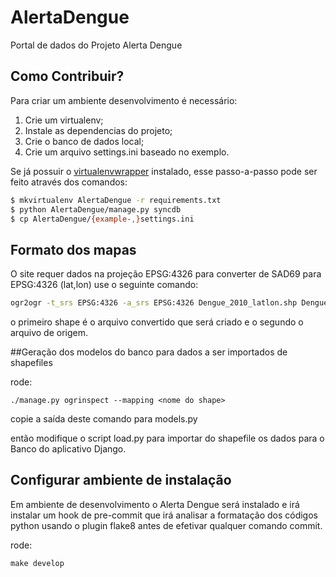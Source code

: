 # AlertaDengue
Portal de dados do Projeto Alerta Dengue

## Como Contribuir?
Para criar um ambiente desenvolvimento é necessário:
 1. Crie um virtualenv;
 2. Instale as dependencias do projeto;
 3. Crie o banco de dados local;
 4. Crie um arquivo settings.ini baseado no exemplo.

Se já possuir o [virtualenvwrapper](https://pypi.python.org/pypi/virtualenvwrapper) instalado, esse passo-a-passo pode ser feito através dos comandos:
```bash
$ mkvirtualenv AlertaDengue -r requirements.txt
$ python AlertaDengue/manage.py syncdb
$ cp AlertaDengue/{example-,}settings.ini
```

## Formato dos mapas

O site requer dados na projeção EPSG:4326
para converter de SAD69 para EPSG:4326 (lat,lon) use o seguinte comando:

```bash
ogr2ogr -t_srs EPSG:4326 -a_srs EPSG:4326 Dengue_2010_latlon.shp Dengue2010_BancoSINAN16_04_2012_v09012014.shp
```
o primeiro shape é o arquivo convertido que será criado e o segundo o arquivo de origem.

##Geração dos modelos do banco para dados a ser importados de shapefiles

rode:

```
./manage.py ogrinspect --mapping <nome do shape>
```

copie a saída deste comando para models.py

então modifique o script load.py para importar do shapefile os dados para o Banco do aplicativo Django.

## Configurar ambiente de instalação

Em ambiente de desenvolvimento o Alerta Dengue será instalado e irá instalar um hook de pre-commit que irá analisar a formatação dos códigos python usando o plugin flake8 antes de efetivar qualquer comando commit.

rode:
```
make develop
````
